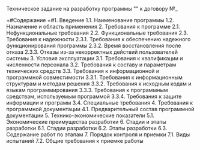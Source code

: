 Техническое задание на разработку программы "" к договору №_

+#Содержание
+#1. Введение
1.1. Наименование программы
1.2. Назначение и область применения
2. Требования к программе
2.1. Нефункциональные требования
2.2. Функциональные требования
2.3. Требования к надежности
2.3.1. Требования к обеспечению надежного функционирования программы
2.3.2. Время восстановления после отказа
2.3.3. Отказы из-за некорректных действий пользователей системы
3. Условия эксплуатации
3.1. Требования к квалификации и численности персонала
3.2. Требования к составу и параметрам технических средств
3.3. Требования к информационной и программной совместимости
3.3.1. Требования к информационным структурам и методам решения
3.3.2. Требования к исходным кодам и языкам программирования
3.3.3. Требования к программным средствам, используемым программой
3.3.4. Требования к защите информации и программ
3.4. Специальные требования
4. Требования к программной документации
4.1. Предварительный состав программной документации
5. Технико-экономические показатели
5.1. Экономические преимущества разработки
6. Стадии и этапы разработки
6.1. Стадии разработки
6.2. Этапы разработки
6.3. Содержание работ по этапам
7. Порядок контроля и приемки
7.1. Виды испытаний
7.2. Общие требования к приемке работы
